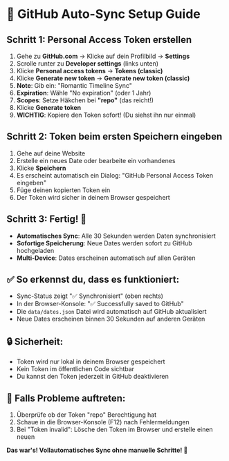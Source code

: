# 🔧 GitHub Auto-Sync Setup Guide

## Schritt 1: Personal Access Token erstellen

1. Gehe zu **GitHub.com** → Klicke auf dein Profilbild → **Settings**
2. Scrolle runter zu **Developer settings** (links unten)
3. Klicke **Personal access tokens** → **Tokens (classic)**
4. Klicke **Generate new token** → **Generate new token (classic)**
5. **Note**: Gib ein: "Romantic Timeline Sync"
6. **Expiration**: Wähle "No expiration" (oder 1 Jahr)
7. **Scopes**: Setze Häkchen bei **"repo"** (das reicht!)
8. Klicke **Generate token**
9. **WICHTIG**: Kopiere den Token sofort! (Du siehst ihn nur einmal)

## Schritt 2: Token beim ersten Speichern eingeben

1. Gehe auf deine Website
2. Erstelle ein neues Date oder bearbeite ein vorhandenes
3. Klicke **Speichern**
4. Es erscheint automatisch ein Dialog: "GitHub Personal Access Token eingeben"
5. Füge deinen kopierten Token ein
6. Der Token wird sicher in deinem Browser gespeichert

## Schritt 3: Fertig! 🎉

- **Automatisches Sync**: Alle 30 Sekunden werden Daten synchronisiert
- **Sofortige Speicherung**: Neue Dates werden sofort zu GitHub hochgeladen
- **Multi-Device**: Dates erscheinen automatisch auf allen Geräten

## ✅ So erkennst du, dass es funktioniert:

- Sync-Status zeigt "✅ Synchronisiert" (oben rechts)
- In der Browser-Konsole: "✅ Successfully saved to GitHub"
- Die `data/dates.json` Datei wird automatisch auf GitHub aktualisiert
- Neue Dates erscheinen binnen 30 Sekunden auf anderen Geräten

## 🔒 Sicherheit:

- Token wird nur lokal in deinem Browser gespeichert
- Kein Token im öffentlichen Code sichtbar
- Du kannst den Token jederzeit in GitHub deaktivieren

## 🚨 Falls Probleme auftreten:

1. Überprüfe ob der Token "repo" Berechtigung hat
2. Schaue in die Browser-Konsole (F12) nach Fehlermeldungen
3. Bei "Token invalid": Lösche den Token im Browser und erstelle einen neuen

**Das war's! Vollautomatisches Sync ohne manuelle Schritte! 🚀**
